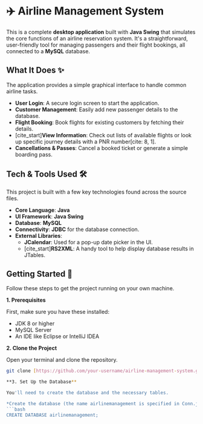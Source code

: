# ✈️ Airline Management System

This is a complete **desktop application** built with **Java Swing** that simulates the core functions of an airline reservation system. It's a straightforward, user-friendly tool for managing passengers and their flight bookings, all connected to a **MySQL** database.



## What It Does ✨

The application provides a simple graphical interface to handle common airline tasks.

* **User Login**: A secure login screen to start the application.
* **Customer Management**: Easily add new passenger details to the database.
* **Flight Booking**: Book flights for existing customers by fetching their details.
* [cite_start]**View Information**: Check out lists of available flights or look up specific journey details with a PNR number[cite: 8, 1].
* **Cancellations & Passes**: Cancel a booked ticket or generate a simple boarding pass.

## Tech & Tools Used 🛠️

This project is built with a few key technologies found across the source files.

* **Core Language**: **Java**
* **UI Framework**: **Java Swing**
* **Database**: **MySQL**
* **Connectivity**: **JDBC** for the database connection.
* **External Libraries**:
    * **JCalendar**: Used for a pop-up date picker in the UI.
    * [cite_start]**RS2XML**: A handy tool to help display database results in JTables.

## Getting Started 🚀

Follow these steps to get the project running on your own machine.

**1. Prerequisites**

First, make sure you have these installed:
* JDK 8 or higher
* MySQL Server
* An IDE like Eclipse or IntelliJ IDEA

**2. Clone the Project**

Open your terminal and clone the repository.
```bash
git clone [https://github.com/your-username/airline-management-system.git](https://github.com/your-username/airline-management-system.git)

**3. Set Up the Database**

You'll need to create the database and the necessary tables.

*Create the database (the name airlinemanagement is specified in Conn.java):
```bash
CREATE DATABASE airlinemanagement;
